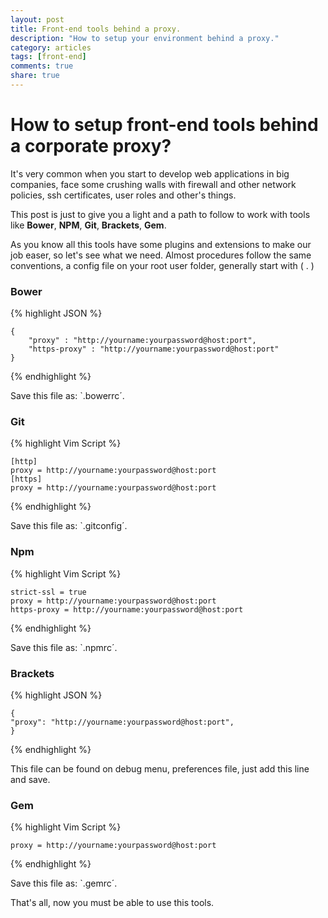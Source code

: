 ```yaml
---
layout: post
title: Front-end tools behind a proxy.
description: "How to setup your environment behind a proxy."
category: articles
tags: [front-end]
comments: true
share: true  
---
```


# How to setup front-end tools behind a corporate proxy?

It's very common when you start to develop web applications in big companies, face some crushing walls with firewall and other network policies, ssh certificates, user roles and other's things.

This post is just to give you a light and a path to follow to work with tools like **Bower**, **NPM**, **Git**, **Brackets**, **Gem**.

As you know all this tools have some plugins and extensions to make our job easer, so let's see what we need.
Almost procedures follow the same conventions, a config file on your root user folder, generally start with ( . )  

### Bower

{% highlight JSON %}

    {
        "proxy" : "http://yourname:yourpassword@host:port",
        "https-proxy" : "http://yourname:yourpassword@host:port"
    }

{% endhighlight %}

Save this file as: `.bowerrc´.

### Git

{% highlight Vim Script %}

    [http]
	proxy = http://yourname:yourpassword@host:port
    [https]
	proxy = http://yourname:yourpassword@host:port

{% endhighlight %}

Save this file as: `.gitconfig´.

### Npm

{% highlight Vim Script %}

    strict-ssl = true
    proxy = http://yourname:yourpassword@host:port
    https-proxy = http://yourname:yourpassword@host:port

{% endhighlight %}

Save this file as: `.npmrc´.

### Brackets

{% highlight JSON %}

    {
    "proxy": "http://yourname:yourpassword@host:port",
    }

{% endhighlight %}


This file can be found on debug menu, preferences file, just add this line and save.

### Gem

{% highlight Vim Script %}

    proxy = http://yourname:yourpassword@host:port

{% endhighlight %}
    
Save this file as: `.gemrc´.

That's all, now you must be able to use this tools.


